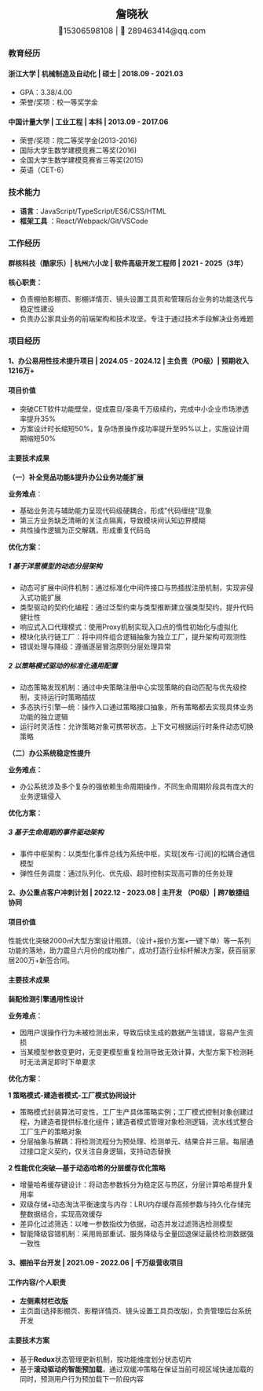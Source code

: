<div style="display: flex; flex-direction: column; justify-content: center; align-items: center">
  <div style="font-size: 22px; margin: 10px 0px"><strong>詹晓秋</strong></div>
  <div style="font-size: 16px;">📱15306598108 | 📧 289463414@qq.com</div>
</div>

### 教育经历

#### 浙江大学 | 机械制造及自动化 | 硕士 | 2018.09 - 2021.03

- GPA：3.38/4.00
- 荣誉/奖项：校一等奖学金

#### 中国计量大学 | 工业工程 | 本科 | 2013.09 - 2017.06

- 荣誉/奖项：院二等奖学金(2013-2016)
- 国际大学生数学建模竞赛二等奖(2016)
- 全国大学生数学建模竞赛省三等奖(2015)
- 英语（CET-6）

### 技术能力

- **语言**：JavaScript/TypeScript/ES6/CSS/HTML
- **框架工具** ：React/Webpack/Git/VSCode

### 工作经历

#### 群核科技（酷家乐）| 杭州六小龙 | 软件高级开发工程师 | 2021 - 2025（3年）

**核心职责：**

- 负责棚拍影棚页、影棚详情页、镜头设置工具页和管理后台业务的功能迭代与稳定性建设
- 负责办公家具业务的前端架构和技术攻坚，专注于通过技术手段解决业务难题

### 项目经历

#### 1、办公易用性技术提升项目 | 2024.05 - 2024.12 | 主负责（P0级）| 预期收入1216万+

#### 项目价值

- 突破CET软件功能壁垒，促成震旦/圣奥千万级续约，完成中小企业市场渗透率提升35%
- 方案设计时长缩短50%，复杂场景操作成功率提升至95%以上，实施设计周期缩短50%

#### 主要技术成果

**（一）补全竞品功能&提升办公业务功能扩展**

**业务难点**：

- 基础业务流与辅助能力呈现代码级硬耦合，形成"代码缠绕"现象
- 第三方业务缺乏清晰的关注点隔离，导致模块间认知边界模糊
- 共性操作逻辑为正交解耦，形成重复代码岛

**优化方案**：

##### 1 基于洋葱模型的动态分层架构

- 动态可扩展中间件机制：通过标准化中间件接口与热插拔注册机制，实现非侵入式功能扩展
- 类型驱动的契约化编程：通过泛型约束与类型推断建立强类型契约，提升代码健壮性
- 响应式入口代理模式：使用Proxy机制实现入口点的惰性初始化与虚拟化
- 模块化执行链工厂：将中间件组合逻辑抽象为独立工厂，提升架构可观测性
- 错误处理与降级：遵循逐层冒泡原则分层处理异常

##### 2 以策略模式驱动的标准化通用配置

- 动态策略发现机制：通过中央策略注册中心实现策略的自动匹配与优先级控制，支持运行时策略插拔
- 多态执行引擎—统：操作入口通过策略接口抽象，所有策略都去实现具体业务功能的独立逻辑
- 运行时灵活性：允许策略对象可携带状态，上下文可根据运行时条件动态切换策略

**（二）办公系统稳定性提升**

**业务难点：**

- 办公系统涉及多个复杂的强依赖生命周期操作，不同生命周期阶段具有庞大的业务逻辑侵入

**优化方案：**

##### 3 基于生命周期的事件驱动架构

- 事件中枢架构：以类型化事件总线为系统中枢，实现[发布-订阅]的松耦合通信模型
- 弹性任务调度：通过队列化、优先级、超时控制实现高可靠的任务处理

#### 2、办公重点客户冲刺计划 | 2022.12 - 2023.08 | 主开发 （P0级）| 跨7敏捷组协同

#### 项目价值

性能优化突破2000㎡大型方案设计瓶颈，（设计+报价方案+一键下单）等一系列功能的落地，助力震旦六月份的成功推广，成功打造行业标杆解决方案，获百丽家居200万+新签合同。

#### 主要技术成果

**装配检测引擎通用性设计**

**业务难点**：

- 因用户误操作行为未被检测出来，导致后续生成的数据产生错误，容易产生资损
- 当某模型参数变更时，无变更模型重复检测导致无效计算，大型方案下检测耗时无法满足即时下单要求

**优化方案**：

**1 策略模式-建造者模式-工厂模式协同设计**

- 策略模式封装算法可变性，工厂生产具体策略实例；工厂模式控制对象创建过程，为建造者提供标准化组件；建造者模式管理对象检测逻辑，流水线式整合工厂生产的策略对象
- 分层抽象与解耦：将检测流程分为预处理、检测单元、结果合并三层。每层通过接口定义契约，仅关注自身逻辑，支持动态替换

**2 性能优化突破—基于动态哈希的分层缓存优化策略**

- 增量哈希缓存键设计：将动态参数拆分为稳定区与热区，分层计算哈希提升复用率
- 双级存储+动态淘汰平衡速度与内存：LRU内存缓存高频参数与持久化存储完整数据结合，实现高效缓存
- 差异化过滤筛选：以唯一参数指纹为依据，动态并发过滤筛选检测模型
- 智能降级容错机制：采用局部重试、服务降级与全量回退保证最终检测数据强一致性

#### 3、棚拍平台开发 | 2021.09 - 2022.06 | 千万级营收项目

#### 工作内容/个人职责

- **左侧素材栏改版**
- 主页面(选择影棚页、影棚详情页、镜头设置工具页改版)，负责管理后台系统开发

#### 主要技术方案

- 基于**Redux**状态管理更新机制，按功能维度划分状态切片
- 基于**滚动驱动的智能预加载**，通过双缓冲策略在保证当前可视区域快速加载的同时，预测用户行为预加载下一阶段内容
